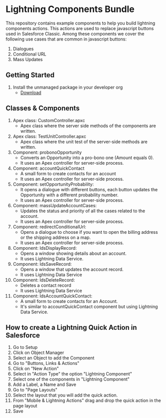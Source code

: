 # Lightning Components Bundle
This repository contains example components to help you build lightning components actions.
This actions are used to replace javascript buttons used in Salesforce Classic.
Among these components we cover the following use cases that are common in javascript buttons:
1. Dialogues
2. Conditional URL
3. Mass Updates

## Getting Started
1. Install the unmanaged package in your developer org
    * [Download](https://login.salesforce.com/packaging/installPackage.apexp?p0=04t1I000002vjCN)

## Classes & Components
1. Apex class: CustomController.apxc
    * Apex class where the server side methods of the components are written.
2. Apex class: TestUnitController.apxc
    * Apex class where the unit test of the server-side methods are written.
3. Component: probonoOpportunity
    * Converts an Opportunity into a pro-bono one (Amount equals 0).
    * It uses an Apex controller for server-side process.
4. Component: accountQuickContact
    * A small form to create contacts for an account
    * It uses an Apex controller for server-side process.
5. Component: setOpportunityProbability:
    * It opens a dialogue with different buttons, each button updates the Opportunity with a different probability number.
    * It uses an Apex controller for server-side process.
6. Component: massUpdateAccountCases:
    * Updates the status and priority of all the cases related to the account.
    * It uses an Apex controller for server-side process.
7. Component: redirectConditionalUrl:
    * Opens a dialogue to choose if you want to open the billing address or the shipping address on a map.
    * It uses an Apex controller for server-side process.
8. Component: ldsDisplayRecord:
    * Opens a window showing details about an account.
    * It uses Lightning Data Service.
9. Component: ldsSaveRecord:
    * Opens a window that updates the account record.
    * It uses Lightning Data Service
10. Component: ldsDeleteRecord:
    * Deletes a contact record
    * It uses Lightning Data Service
11. Component: ldsAccountQuickContact:
    * A small form to create contacts for an Account.
    * It's similar to accountQuickContact component but using Lightning Data Service.

## How to create a Lightning Quick Action in Salesforce
1. Go to Setup
2. Click on Object Manager
3. Select an Object to add the Component
4. Go to "Buttons, Links & Actions"
5. Click on "New Action"
6. Select in "Action Type" the option "Lightning Component"
7. Select one of the components in "Lightning Component"
8. Add a Label, a Name and Save
9. Go to "Page Layouts"
10. Select the layout that you will add the quick action.
11. From "Mobile & Lightning Actions" drag and drop the quick action in the page layout
12. Save
